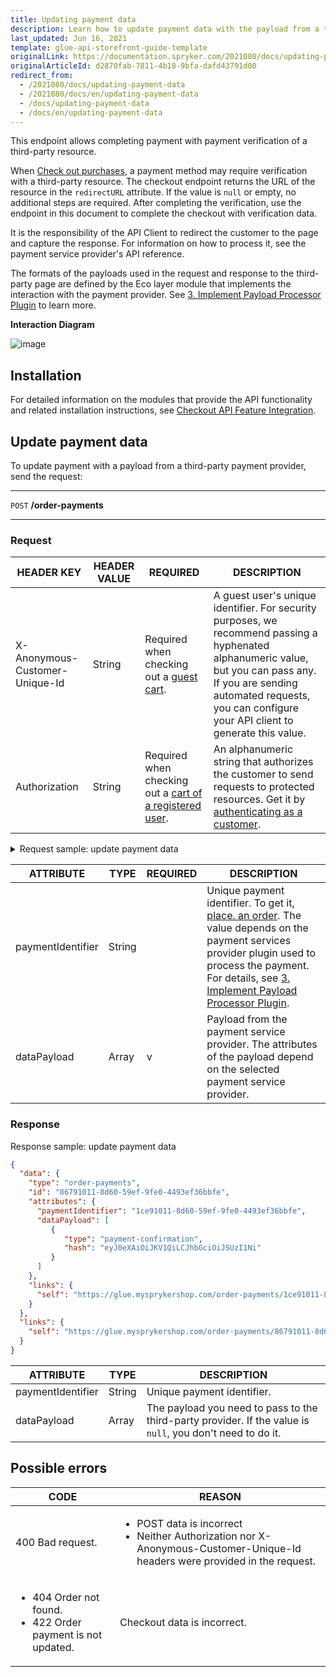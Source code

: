 ```yaml
---
title: Updating payment data
description: Learn how to update payment data with the payload from a third-party payment provider via Glue API.
last_updated: Jun 16, 2021
template: glue-api-storefront-guide-template
originalLink: https://documentation.spryker.com/2021080/docs/updating-payment-data
originalArticleId: d2870fab-7811-4b18-9bfa-dafd43791d00
redirect_from:
  - /2021080/docs/updating-payment-data
  - /2021080/docs/en/updating-payment-data
  - /docs/updating-payment-data
  - /docs/en/updating-payment-data
---
```


This endpoint allows completing payment with payment verification of a third-party resource.

When [Check out purchases](/docs/pbc/all/cart-and-checkout/{{site.version}}/manage-using-glue-api/check-out/check-out-purchases.html), a payment method may require verification with a third-party resource. The checkout endpoint returns the URL of the resource in the `redirectURL` attribute. If the value is `null` or empty, no additional steps are required. After completing the verification, use the endpoint in this document to complete the checkout with verification data.

It is the responsibility of the API Client to redirect the customer to the page and capture the response. For information on how to process it, see the payment service provider's API reference.

The formats of the payloads used in the request and response to the third-party page are defined by the Eco layer module that implements the interaction with the payment provider. See [3. Implement Payload Processor Plugin](/docs/scos/dev/tutorials-and-howtos/advanced-tutorials/glue-api/tutorial-interacting-with-third-party-payment-providers-via-glue-api.html#implement-payload-processor-plugin) to learn more.


**Interaction Diagram**

![image](https://spryker.s3.eu-central-1.amazonaws.com/docs/Glue+API/Glue+API+Storefront+Guides/Checking+Out+Purchases+and+Getting+Checkout+Data/multi-step-checkout-glue-storefront.png)



## Installation

For detailed information on the modules that provide the API functionality and related installation instructions, see [Checkout API Feature Integration](/docs/scos/dev/feature-integration-guides/{{site.version}}/glue-api/glue-api-checkout-feature-integration.html).

## Update payment data

To update payment with a payload from a third-party payment provider, send the request:

***
`POST` **/order-payments**
***



### Request

| HEADER KEY | HEADER VALUE | REQUIRED | DESCRIPTION |
| --- | --- | --- | --- |
| X-Anonymous-Customer-Unique-Id | String | Required when checking out a [guest cart](/docs/scos/dev/glue-api-guides/{{site.version}}/managing-carts/guest-carts/managing-guest-carts.html). | A guest user's unique identifier. For security purposes, we recommend passing a hyphenated alphanumeric value, but you can pass any. If you are sending automated requests, you can configure your API client to generate this value. |
| Authorization | String | Required when checking out a [cart of a registered user](/docs/scos/dev/glue-api-guides/{{site.version}}/managing-carts/carts-of-registered-users/managing-carts-of-registered-users.html). | An alphanumeric string that authorizes the customer to send requests to protected resources. Get it by [authenticating as a customer](/docs/scos/dev/glue-api-guides/{{page.version}}/managing-customers/authenticating-as-a-customer.html).  |

<details>
<summary markdown='span'>Request sample: update payment data</summary>

`POST https://glue.mysprykershop.com/order-payments`

```json
{
  "data": {
    "type": "order-payments",
    "attributes": {
      "paymentIdentifier": "1ce91011-8d60-59ef-9fe0-4493ef36bbfe",
      "dataPayload": [
         {
            "type": "payment-confirmation",
            "hash": "eyJ0eXAiOiJKV1QiLCJhbGciOiJSUzI1Ni"
         }
      ]
    }
  }
}
```
</details>




| ATTRIBUTE | TYPE | REQUIRED | DESCRIPTION |
| --- | --- | --- | --- |
| paymentIdentifier | String |  | Unique payment identifier. To get it, [place. an order](/docs/scos/dev/glue-api-guides/{{page.version}}/checking-out/checking-out-purchases.html#place-an-order). The value depends on the payment services provider plugin used to process the payment. For details, see [3. Implement Payload Processor Plugin](/docs/scos/dev/tutorials-and-howtos/advanced-tutorials/glue-api/tutorial-interacting-with-third-party-payment-providers-via-glue-api.html#implement-payload-processor-plugin). |
| dataPayload | Array | v | Payload from the payment service provider. The attributes of the payload depend on the selected payment service provider. |



### Response

Response sample: update payment data

```json
{
  "data": {
    "type": "order-payments",
    "id": "86791011-8d60-59ef-9fe0-4493ef36bbfe",
    "attributes": {
      "paymentIdentifier": "1ce91011-8d60-59ef-9fe0-4493ef36bbfe",
      "dataPayload": [
         {
            "type": "payment-confirmation",
            "hash": "eyJ0eXAiOiJKV1QiLCJhbGciOiJSUzI1Ni"
         }
      ]
    },
    "links": {
      "self": "https://glue.mysprykershop.com/order-payments/1ce91011-8d60-59ef-9fe0-4493ef36bbfe"
    }
  },
  "links": {
    "self": "https://glue.mysprykershop.com/order-payments/86791011-8d60-59ef-9fe0-4493ef36bbfe"
  }
}
```


| ATTRIBUTE | TYPE |	DESCRIPTION |
|---|---|---|
| paymentIdentifier |	String | Unique payment identifier.|
| dataPayload | Array |	The payload you need to pass to the third-party provider. If the value is `null`, you don't need to do it. |


## Possible errors

| CODE | REASON |
| --- | --- |
| 400	Bad request.  | <ul><li>POST data is incorrect</li><li>Neither Authorization nor X-Anonymous-Customer-Unique-Id headers were provided in the request.</li></ul> |
|<ul><li>404	Order not found.</li><li>422	Order payment is not updated.</li></ul>|  Checkout data is incorrect. |
